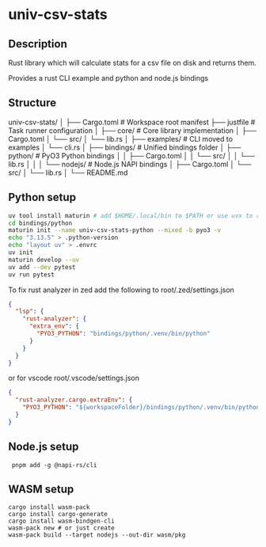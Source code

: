 # univ-csv-stats

## Description

Rust library which will calculate stats for a csv file on disk and returns them.

Provides a rust CLI example and python and node.js bindings

## Structure

univ-csv-stats/
│
├── Cargo.toml         # Workspace root manifest
├── justfile           # Task runner configuration
│
├── core/              # Core library implementation
│   ├── Cargo.toml
│   └── src/
│       └── lib.rs
│
├── examples/          # CLI moved to examples
│   └── cli.rs
│
├── bindings/          # Unified bindings folder
│   ├── python/        # PyO3 Python bindings
│   │   ├── Cargo.toml
│   │   └── src/
│   │       └── lib.rs
│   │
│   └── nodejs/        # Node.js NAPI bindings
│       ├── Cargo.toml
│       └── src/
│           └── lib.rs
│
└── README.md

## Python setup

```sh
uv tool install maturin # add $HOME/.local/bin to $PATH or use uvx to run maturin
cd bindings/python
maturin init --name univ-csv-stats-python --mixed -b pyo3 -v
echo "3.13.5" > .python-version
echo "layout uv" > .envrc
uv init
maturin develop --uv
uv add --dev pytest
uv run pytest
```

To fix rust analyzer in zed add the following to root/.zed/settings.json
```json
{
  "lsp": {
    "rust-analyzer": {
      "extra_env": {
        "PYO3_PYTHON": "bindings/python/.venv/bin/python"
      }
    }
  }
}
```

or for vscode root/.vscode/settings.json
```json
{
  "rust-analyzer.cargo.extraEnv": {
    "PYO3_PYTHON": "${workspaceFolder}/bindings/python/.venv/bin/python"
  }
}
```


## Node.js setup

```
 pnpm add -g @napi-rs/cli

```

## WASM setup

```
cargo install wasm-pack
cargo install cargo-generate
cargo install wasm-bindgen-cli
wasm-pack new # or just create
wasm-pack build --target nodejs --out-dir wasm/pkg
```
